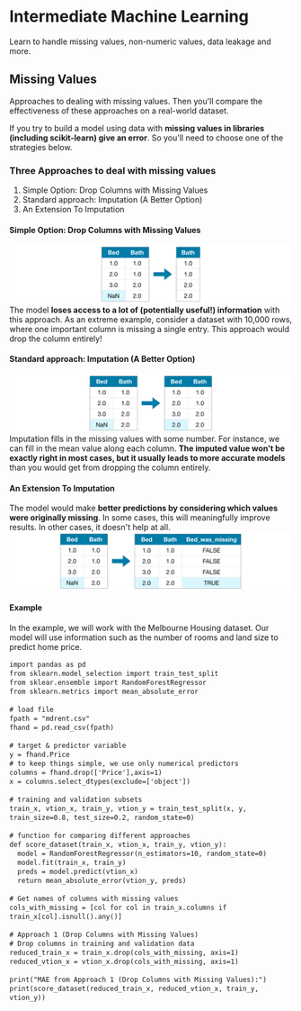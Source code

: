 # Intermediate Machine Learning
Learn to handle missing values, non-numeric values, data leakage and more.

## Missing Values
Approaches to dealing with missing values. Then you'll compare the effectiveness of these approaches on a real-world dataset.

If you try to build a model using data with **missing values in libraries (including scikit-learn) give an error**. So you'll need to choose one of the strategies below.

### Three Approaches to deal with missing values
  1. Simple Option: Drop Columns with Missing Values
  2. Standard approach: Imputation (A Better Option)
  3. An Extension To Imputation

#### Simple Option: Drop Columns with Missing Values
![drop entire column](drop-column.png)
The model **loses access to a lot of (potentially useful!) information** with this approach. As an extreme example, consider a dataset with 10,000 rows, where one important column is missing a single entry. This approach would drop the column entirely!

#### Standard approach: Imputation (A Better Option)
![input fills in the missing values](imputation.png)
Imputation fills in the missing values with some number. For instance, we can fill in the mean value along each column. **The imputed value won't be exactly right in most cases, but it usually leads to more accurate models** than you would get from dropping the column entirely.

#### An Extension To Imputation
The model would make **better predictions by considering which values were originally missing**.
In some cases, this will meaningfully improve results. In other cases, it doesn't help at all.
![Considering which values were originally missing](inputation-extension.png)

#### Example
In the example, we will work with the Melbourne Housing dataset. Our model will use information such as the number of rooms and land size to predict home price.
~~~
import pandas as pd
from sklearn.model_selection import train_test_split
from sklear.ensemble import RandomForestRegressor
from sklearn.metrics import mean_absolute_error

# load file
fpath = "mdrent.csv"
fhand = pd.read_csv(fpath)

# target & predictor variable
y = fhand.Price
# to keep things simple, we use only numerical predictors
columns = fhand.drop(['Price'],axis=1)
x = columns.select_dtypes(exclude=['object'])

# training and validation subsets
train_x, vtion_x, train_y, vtion_y = train_test_split(x, y, train_size=0.8, test_size=0.2, random_state=0)

# function for comparing different approaches
def score_dataset(train_x, vtion_x, train_y, vtion_y):
  model = RandomForestRegressor(n_estimators=10, random_state=0)
  model.fit(train_x, train_y)
  preds = model.predict(vtion_x)
  return mean_absolute_error(vtion_y, preds)

# Get names of columns with missing values
cols_with_missing = [col for col in train_x.columns if train_x[col].isnull().any()]

# Approach 1 (Drop Columns with Missing Values)
# Drop columns in training and validation data
reduced_train_x = train_x.drop(cols_with_missing, axis=1)
reduced_vtion_x = vtion_x.drop(cols_with_missing, axis=1)

print("MAE from Approach 1 (Drop Columns with Missing Values):")
print(score_dataset(reduced_train_x, reduced_vtion_x, train_y, vtion_y))
~~~























































































































#
